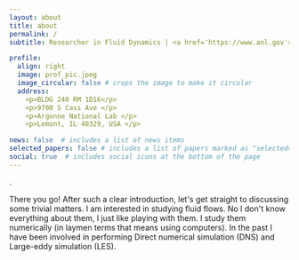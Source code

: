 ```yaml
---
layout: about
title: about
permalink: /
subtitle: Researcher in Fluid Dynamics | <a href='https://www.anl.gov'>Argonne National Laboratory</a>

profile:
  align: right
  image: prof_pic.jpeg
  image_circular: false # crops the image to make it circular
  address:
    <p>BLDG 240 RM 1D16</p>
    <p>9700 S Cass Ave </p>
    <p>Argonne National Lab </p>
    <p>Lemont, IL 40329, USA </p>

news: false  # includes a list of news items
selected_papers: false # includes a list of papers marked as "selected={true}"
social: true  # includes social icons at the bottom of the page
---
```


.

There you go! After such a clear introduction, let's get straight to discussing some trivial matters. I am interested in studying fluid flows. No I don't know everything about them, I just like playing with them. I study them numerically (in laymen terms that means using computers). In the past I have been involved in performing Direct numerical simulation (DNS) and Large-eddy simulation (LES).

<!-- Write your biography here. Tell the world about yourself. Link to your favorite [subreddit](http://reddit.com). You can put a picture in, too. The code is already in, just name your picture `prof_pic.jpg` and put it in the `img/` folder.

Put your address / P.O. box / other info right below your picture. You can also disable any these elements by editing `profile` property of the YAML header of your `_pages/about.md`. Edit `_bibliography/papers.bib` and Jekyll will render your [publications page](/al-folio/publications/) automatically.

Link to your social media connections, too. This theme is set up to use [Font Awesome icons](http://fortawesome.github.io/Font-Awesome/) and [Academicons](https://jpswalsh.github.io/academicons/), like the ones below. Add your Facebook, Twitter, LinkedIn, Google Scholar, or just disable all of them. -->
